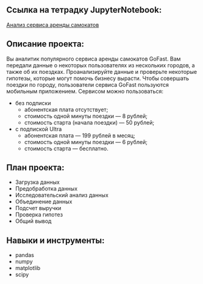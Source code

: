 ## Ссылка на тетрадку JupyterNotebook:
[Анализ сервиса аренды самокатов](https://github.com/DenZo-web/My_projects/blob/main/Project%20Analysis%20of%20scooter%20rental%20service/Project%20Analysis%20of%20scooter%20rental%20service.ipynb)

## Описание проекта: 
Вы аналитик популярного сервиса аренды самокатов GoFast. Вам передали данные о некоторых пользователях из нескольких городов, а также об их поездках. Проанализируйте данные и проверьте некоторые гипотезы, которые могут помочь бизнесу вырасти.
Чтобы совершать поездки по городу, пользователи сервиса GoFast пользуются мобильным приложением. Сервисом можно пользоваться:

- без подписки
   - абонентская плата отсутствует;
   - стоимость одной минуты поездки — 8 рублей;
   - стоимость старта (начала поездки) — 50 рублей;
- с подпиской Ultra
   - абонентская плата — 199 рублей в месяц;
   - стоимость одной минуты поездки — 6 рублей;
   - стоимость старта — бесплатно.

## План проекта: 
- Загрузка данных
- Предобработка данных
- Исследовательский анализ данных
- Объединение данных
- Подсчет выручки
- Проверка гипотез
- Общий вывод

## Навыки и инструменты:  
- pandas   
- numpy      
- matplotlib  
- scipy  
